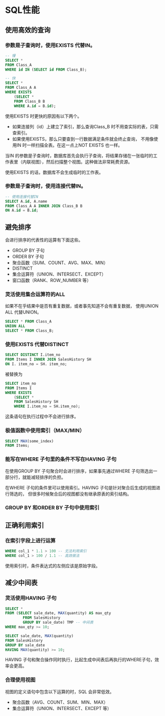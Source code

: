 # SQL性能

## 使用高效的查询

### 参数是子查询时，使用EXISTS 代替IN。

```sql
-- 慢
SELECT *
FROM Class_A
WHERE id IN (SELECT id FROM Class_B);
```

```sql
-- 快
SELECT *
FROM Class_A A
WHERE EXISTS
    (SELECT *
    FROM Class_B B
    WHERE A.id = B.id);
```

使用EXISTS 时更快的原因有以下两个。


- 如果连接列（id）上建立了索引，那么查询Class_B 时不用查实际的表，只需查索引。
- 如果使用EXISTS，那么只要查到一行数据满足条件就会终止查询，
  不用像使用IN 时一样扫描全表。在这一点上NOT EXISTS 也一样。

当IN 的参数是子查询时，数据库首先会执行子查询，将结果存储在一张临时的工作表里（内联视图），然后扫描整个视图。这种做法非常耗费资源。

使用EXISTS 的话，数据库不会生成临时的工作表。

### 参数是子查询时，使用连接代替IN。

```sql
-- 使用连接代替IN
SELECT A.id, A.name
FROM Class_A A INNER JOIN Class_B B
ON A.id = B.id;
```

## 避免排序

会进行排序的代表性的运算有下面这些。

- GROUP BY 子句
- ORDER BY 子句
- 聚合函数（SUM、COUNT、AVG、MAX、MIN）
- DISTINCT
- 集合运算符（UNION、INTERSECT、EXCEPT）
- 窗口函数（RANK、ROW_NUMBER 等）

### 灵活使用集合运算符的ALL

如果不在乎结果中是否有重复数据，或者事先知道不会有重复数据，
使用UNION ALL 代替UNION。

```sql
SELECT * FROM Class_A
UNION ALL
SELECT * FROM Class_B;
```

### 使用EXISTS 代替DISTINCT

```sql
SELECT DISTINCT I.item_no
FROM Items I INNER JOIN SalesHistory SH
ON I. item_no = SH. item_no;
```

被替换为

```sql
SELECT item_no
FROM Items I
WHERE EXISTS
    (SELECT *
    FROM SalesHistory SH
    WHERE I.item_no = SH.item_no);
```

这条语句在执行过程中不会进行排序。

### 极值函数中使用索引（MAX/MIN）

```sql
SELECT MAX(some_index)
FROM Items;
```

### 能写在WHERE 子句里的条件不写在HAVING 子句

在使用GROUP BY 子句聚合时会进行排序，如果事先通过WHERE 子句筛选出一部分行，就能减轻排序的负担。

在WHERE 子句的条件里可以使用索引。HAVING 子句是针对聚合后生成的视图进行筛选的，
但很多时候聚合后的视图都没有继承原表的索引结构。

### GROUP BY 和ORDER BY 子句中使用索引

## 正确利用索引

### 在索引字段上进行运算

```sql
WHERE col_1 * 1.1 > 100 -- 无法利用索引
WHERE col_1 > 100 / 1.1 -- 高效做法
```

使用索引时，条件表达式的左侧应该是原始字段。

## 减少中间表

### 灵活使用HAVING 子句

```sql
SELECT *
FROM (SELECT sale_date, MAX(quantity) AS max_qty
        FROM SalesHistory
        GROUP BY sale_date) TMP -- 中间表
WHERE max_qty >= 10;
```

```sql
SELECT sale_date, MAX(quantity)
FROM SalesHistory
GROUP BY sale_date
HAVING MAX(quantity) >= 10;
```

HAVING 子句和聚合操作同时执行，比起生成中间表后再执行的WHERE子句，效率会更高。

### 合理使用视图

视图的定义语句中包含以下运算的时，SQL 会非常低效。

- 聚合函数（AVG、COUNT、SUM、MIN、MAX）
- 集合运算符（UNION、INTERSECT、EXCEPT 等）

